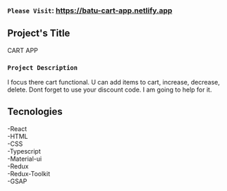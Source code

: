 ### `Please Visit`: https://batu-cart-app.netlify.app

## Project's Title
CART APP

### `Project Description`
I focus there cart functional. U can add items to cart, increase, decrease, delete. Dont forget to use your discount code. I am going to help for it.

## Tecnologies
-React <br />
-HTML <br />
-CSS <br />
-Typescript <br />
-Material-ui <br />
-Redux <br />
-Redux-Toolkit <br />
-GSAP


